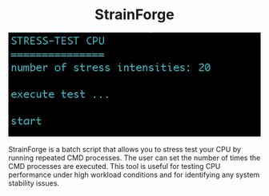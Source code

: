 <h1 align="center">StrainForge</h1>
<p>
	<img src="banner.png"/>
</p>
StrainForge is a batch script that allows you to stress test your CPU by running repeated CMD processes. The user can set the number of times the CMD processes are executed. This tool is useful for testing CPU performance under high workload conditions and for identifying any system stability issues.

